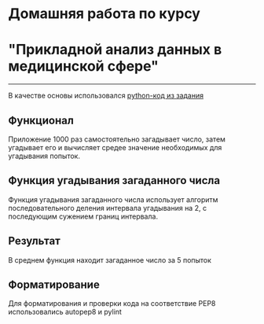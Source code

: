 # Домашняя работа по курсу 
# "Прикладной анализ данных в медицинской сфере"
---
В качестве основы использовался [python-код из задания](https://lms.skillfactory.ru/asset-v1:SkillFactory+DST-3.0+28FEB2021+type@asset+block@guess-number-task.zip)

## Функционал
Приложение 1000 раз самостоятельно загадывает число, затем угадывает его и вычисляет средее значение необходимых для угадывания попыток.

## Функция угадывания загаданного числа
Функция угадывания загаданного числа использует алгоритм последовательного деления интервала угадывания на 2, с последующим сужением границ интервала.

## Результат
В среднем функция находит загаданное число за 5 попыток

## Форматирование
Для форматирования и проверки кода на соответствие PEP8 использовались autopep8 и pylint